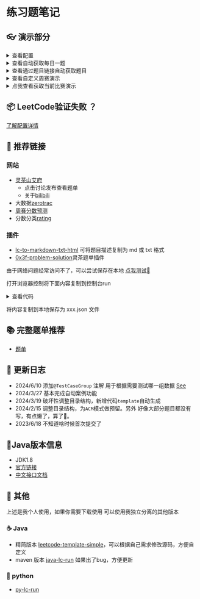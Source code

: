 # 练习题笔记



## 👓 演示部分

<details>
  <summary>查看配置</summary>
  <img src="./assert/create-cookie-dir.png" alt="config"/>
</details>



<details>
  <summary>查看自动获取每日一题</summary>
  <img src="./assert/every-day-learn.png" alt="每日一题演示"/>
</details>



<details>
  <summary>查看通过题目链接自动获取题目</summary>
  <img src="./assert/custom-url.gif" alt="自定义题目"/>
  <img src="./assert/custom-url-01.png" alt="自定义题目"/>
</details>


<details>
  <summary>查看自定义周赛演示</summary>
  <img src="./assert/custom-contest.gif" alt="自定义比赛演示"/>
</details>


<details>
  <summary>点我查看获取当前比赛演示</summary>
  <img src="./assert/current-contest.gif" alt="当前比赛"/>
  由于当前没有任何比赛因此没有抓取
</details>




## 📦 LeetCode验证失败 ？


[了解配置详情](./main/java/code_generation/crwal/readme.md)


## 🚀 推荐链接


### 网站

- [灵茶山艾府](https://leetcode.cn/u/endlesscheng/)
  - 点击讨论发布查看题单
  - 关于[bilibili](https://space.bilibili.com/206214)
- 大数据[zerotrac](https://zerotrac.github.io/leetcode_problem_rating/#/)
- [周赛分数预测](https://lccn.lbao.site/)
- 分数分类[rating](https://huxulm.github.io/lc-rating/)

### 插件
- [lc-to-markdown-txt-html](https://greasyfork.org/scripts/491969/feedback) 可将题目描述复制为 md 或 txt 格式
- [0x3f-problem-solution](https://greasyfork.org/zh-CN/scripts/501134-0x3f-problem-solution)灵茶题单插件

由于网络问题经常访问不了，可以尝试保存在本地 [点我测试🚀](https://huxulm.github.io/lc-rating/)

打开浏览器控制将下面内容复制到控制台run





<details>
  <summary>查看代码</summary>
  <pre >
      <code class="language-javascript">
          const trs = document.querySelectorAll('table tbody tr')
          let ans = []
          Array.from(trs).forEach(tr=>{
          const tds = tr.querySelectorAll('td')
          const title = tds[2].querySelector('a').textContent
          const url = tds[2].querySelector('a').href
          const score = tds[3].querySelector('div').textContent
          // console.log(title,url,score)
            let obj = {
                title,
                score,
                url
              }
          ans.push(obj)
          })
          // console.log(ans)
          console.table(ans)
      </code>
  
  </pre>

</details>



将内容复制到本地保存为 xxx.json 文件


## 📚 完整题单推荐

- [题单](https://doocs.gitee.io/leetcode/tags.html)


## 📘 更新日志


- 2024/6/10 添加`@TestCaseGroup` 注解 用于根据需要测试哪一组数据 [See](./main/java/code_generation/annotation/TestCaseGroup.java)
- 2024/3/27 基本完成自动案例功能
- 2024/3/19 破坏性调整目录结构，新增代码`template`自动生成
- 2024/2/15 调整目录结构，为`ACM`模式做预留。另外 好像大部分题目都没有写，有点懒了，算了🤣。
- 2023/6/18 不知道啥时候首次提交了



## 👜Java版本信息

- JDK1.8
- [官方链接](https://leetcode.cn/)
- [中文接口文档](https://www.matools.com/api/java8)

## 🍉 其他

上述是我个人使用，如果你需要下载使用 可以使用我独立分离的其他版本

### ☕ Java  
  -  精简版本 [leetcode-template-simple](https://github.com/wuxin0011/leetcode-template-simple)，可以根据自己需求修改源码，方便自定义
  -  maven 版本 [java-lc-run](https://github.com/wuxin0011/java-lc-run) 如果出了bug，方便更新

### 🦎 python 
-  [ py-lc-run ](https://github.com/wuxin0011/py-lc-run)

